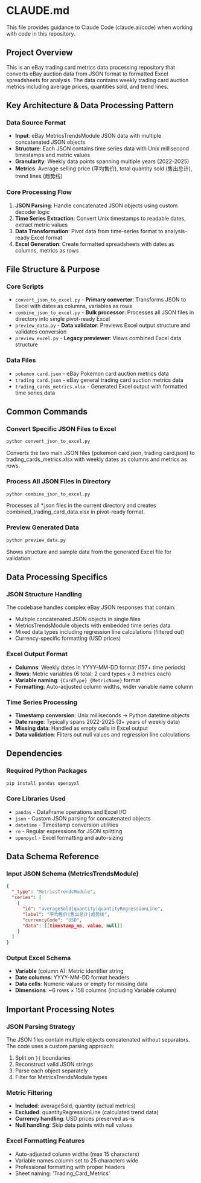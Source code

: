 # CLAUDE.md

This file provides guidance to Claude Code (claude.ai/code) when working with code in this repository.

## Project Overview

This is an eBay trading card metrics data processing repository that converts eBay auction data from JSON format to formatted Excel spreadsheets for analysis. The data contains weekly trading card auction metrics including average prices, quantities sold, and trend lines.

## Key Architecture & Data Processing Pattern

### Data Source Format
- **Input**: eBay MetricsTrendsModule JSON data with multiple concatenated JSON objects
- **Structure**: Each JSON contains time series data with Unix millisecond timestamps and metric values
- **Granularity**: Weekly data points spanning multiple years (2022-2025)
- **Metrics**: Average selling price (平均售价), total quantity sold (售出总计), trend lines (趋势线)

### Core Processing Flow
1. **JSON Parsing**: Handle concatenated JSON objects using custom decoder logic
2. **Time Series Extraction**: Convert Unix timestamps to readable dates, extract metric values
3. **Data Transformation**: Pivot data from time-series format to analysis-ready Excel format
4. **Excel Generation**: Create formatted spreadsheets with dates as columns, metrics as rows

## File Structure & Purpose

### Core Scripts
- `convert_json_to_excel.py` - **Primary converter**: Transforms JSON to Excel with dates as columns, variables as rows
- `combine_json_to_excel.py` - **Bulk processor**: Processes all JSON files in directory into single pivot-ready Excel
- `preview_data.py` - **Data validator**: Previews Excel output structure and validates conversion
- `preview_excel.py` - **Legacy previewer**: Views combined Excel data structure

### Data Files
- `pokemon card.json` - eBay Pokemon card auction metrics data
- `trading card.json` - eBay general trading card auction metrics data  
- `trading_cards_metrics.xlsx` - Generated Excel output with formatted time series data

## Common Commands

### Convert Specific JSON Files to Excel
```bash
python convert_json_to_excel.py
```
Converts the two main JSON files (pokemon card.json, trading card.json) to trading_cards_metrics.xlsx with weekly dates as columns and metrics as rows.

### Process All JSON Files in Directory
```bash
python combine_json_to_excel.py
```
Processes all *.json files in the current directory and creates combined_trading_card_data.xlsx in pivot-ready format.

### Preview Generated Data
```bash
python preview_data.py
```
Shows structure and sample data from the generated Excel file for validation.

## Data Processing Specifics

### JSON Structure Handling
The codebase handles complex eBay JSON responses that contain:
- Multiple concatenated JSON objects in single files
- MetricsTrendsModule objects with embedded time series data
- Mixed data types including regression line calculations (filtered out)
- Currency-specific formatting (USD prices)

### Excel Output Format
- **Columns**: Weekly dates in YYYY-MM-DD format (157+ time periods)
- **Rows**: Metric variables (6 total: 2 card types × 3 metrics each)
- **Variable naming**: `{CardType}_{MetricName}` format
- **Formatting**: Auto-adjusted column widths, wider variable name column

### Time Series Processing
- **Timestamp conversion**: Unix milliseconds → Python datetime objects
- **Date range**: Typically spans 2022-2025 (3+ years of weekly data)
- **Missing data**: Handled as empty cells in Excel output
- **Data validation**: Filters out null values and regression line calculations

## Dependencies

### Required Python Packages
```bash
pip install pandas openpyxl
```

### Core Libraries Used
- `pandas` - DataFrame operations and Excel I/O
- `json` - Custom JSON parsing for concatenated objects  
- `datetime` - Timestamp conversion utilities
- `re` - Regular expressions for JSON splitting
- `openpyxl` - Excel formatting and auto-sizing

## Data Schema Reference

### Input JSON Schema (MetricsTrendsModule)
```json
{
  "_type": "MetricsTrendsModule",
  "series": [
    {
      "id": "averageSold|quantity|quantityRegressionLine",
      "label": "平均售价|售出总计|趋势线",
      "currencyCode": "USD",
      "data": [[timestamp_ms, value, null]]
    }
  ]
}
```

### Output Excel Schema
- **Variable** (column A): Metric identifier string
- **Date columns**: YYYY-MM-DD format headers
- **Data cells**: Numeric values or empty for missing data
- **Dimensions**: ~6 rows × 158 columns (including Variable column)

## Important Processing Notes

### JSON Parsing Strategy
The JSON files contain multiple objects concatenated without separators. The code uses a custom parsing approach:
1. Split on `}{` boundaries
2. Reconstruct valid JSON strings  
3. Parse each object separately
4. Filter for MetricsTrendsModule types

### Metric Filtering
- **Included**: averageSold, quantity (actual metrics)
- **Excluded**: quantityRegressionLine (calculated trend data)
- **Currency handling**: USD prices preserved as-is
- **Null handling**: Skip data points with null values

### Excel Formatting Features
- Auto-adjusted column widths (max 15 characters)
- Variable names column set to 25 characters wide
- Professional formatting with proper headers
- Sheet naming: 'Trading_Card_Metrics'